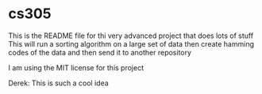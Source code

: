 # cs305
This is the README file for thi very advanced project that does lots of stuff
This will run a sorting algorithm on a large set of data then create hamming codes
of the data and then send it to another repository

I am using the MIT license for this project

Derek: This is such a cool idea
